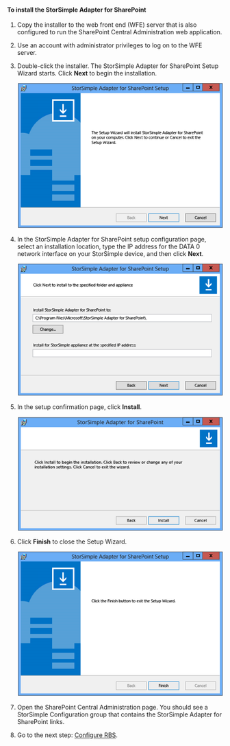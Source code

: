 <!--author=SharS last changed: 9/17/15-->

#### To install the StorSimple Adapter for SharePoint
1. Copy the installer to the web front end (WFE) server that is also configured to run the SharePoint Central Administration web application. 

2. Use an account with administrator privileges to log on to the WFE server.

3. Double-click the installer. The StorSimple Adapter for SharePoint Setup Wizard starts. Click **Next** to begin the installation.

    ![StorSimple adapter setup start page](./media/storsimple-install-sharepoint-adapter/HCS_SSASP_Setup1-include.png)

4. In the StorSimple Adapter for SharePoint setup configuration page, select an installation location, type the IP address for the DATA 0 network interface on your StorSimple device, and then click **Next**. 

    ![StorSimple adapter setup configuration page](./media/storsimple-install-sharepoint-adapter/HCS_SSASP_Setup2-include.png) 

5. In the setup confirmation page, click **Install**.

    ![StorSimple adapter setup confirmation page](./media/storsimple-install-sharepoint-adapter/HCS_SSASP_Confirm_Setup-include.png) 

6. Click **Finish** to close the Setup Wizard.

    ![StorSimple adapter setup finished page](./media/storsimple-install-sharepoint-adapter/HCS_SSASP_Setup_finish-include.png) 

7. Open the SharePoint Central Administration page. You should see a StorSimple Configuration group that contains the StorSimple Adapter for SharePoint links.

8. Go to the next step: [Configure RBS](#configure-rbs.md).


